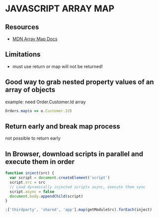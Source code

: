 # JAVASCRIPT ARRAY MAP

## Resources

- [MDN Array Map Docs](https://developer.mozilla.org/en-US/docs/Web/JavaScript/Reference/Global_Objects/Array/map)

## Limitations

- must use return or map will not be returned!

## Good way to grab nested property values of an array of objects

example: need Order.Customer.Id array

```javascript
Orders.map(o => o.Customer.Id)
```

## Return early and break map process

not possible to return early

## In Browser, download scripts in parallel and execute them in order

```javascript
function inject(src) {
  var script = document.createElement('script')
  script.src = src
  // Load dynamically injected scripts async, execute them sync
  script.async = false
  document.body.appendChild(script)
}

;['thirdparty', 'shared', 'app'].map(getModuleSrc).forEach(inject)
```

